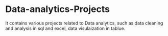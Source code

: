 # Data-analytics-Projects
It contains various projects related to Data analytics, such as data cleaning and analysis in sql and excel, data visulaization in tablue. 

